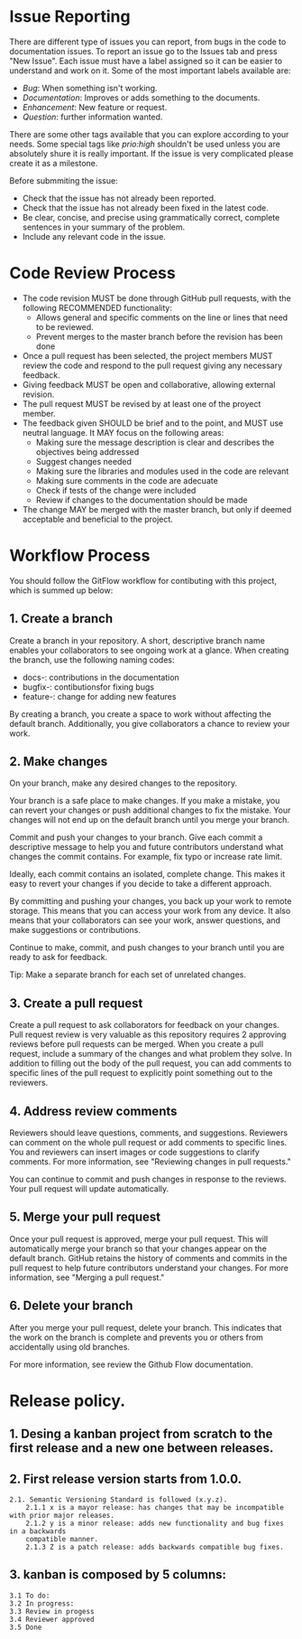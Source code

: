 # Issue Reporting

There are different type of issues you can report, from bugs in the code to documentation issues. 
To report an issue go to the  Issues tab and press "New Issue". 
Each issue must have a label assigned so it can be easier to understand and work on it. Some of the most important labels available are:
- _Bug_: When something isn't working.
- _Documentation_: Improves or adds something to the documents.
- _Enhancement_: New feature or request.
- _Question_: further information wanted.

There are some other tags available that you can explore according to your needs. Some special tags like _prio:high_ shouldn't be used unless you are absolutely shure it is really important.
If the issue is very complicated please create it as a milestone. 

Before submmiting the issue:
- Check that the issue has not already been reported.
- Check that the issue has not already been fixed in the latest code.
- Be clear, concise, and precise using grammatically correct, complete sentences in your summary of the problem.
- Include any relevant code in the issue.

# Code Review Process

- The code revision MUST be done through GitHub pull requests, with the following RECOMMENDED functionality:
     - Allows general and specific comments on the line or lines that need to be reviewed.
     - Prevent merges to the master branch before the revision has been done
- Once a pull request has been selected, the project members MUST review the code and respond to the pull request giving any necessary feedback.
- Giving feedback MUST be open and collaborative, allowing external revision.
- The pull request MUST be revised by at least one of the proyect member.
- The feedback given SHOULD be brief and to the point, and MUST use neutral language. It MAY focus on the following areas:
     - Making sure the message description is clear and describes the objectives being addressed
     - Suggest changes needed 
     - Making sure the libraries and modules used in the code are relevant
     - Making sure comments in the code are adecuate
     - Check if tests of the change were included
     - Review if changes to the documentation should be made
- The change MAY be merged with the master branch, but only if deemed acceptable and beneficial to the project.

# Workflow Process
You should follow the GitFlow workflow for contibuting with this project, which is summed up below:

## 1. Create a branch
Create a branch in your repository. A short, descriptive branch name enables your collaborators to see ongoing work at a glance. When creating the branch, use the following naming codes:

- docs-: contributions in the documentation
- bugfix-: contibutionsfor fixing bugs
- feature-: change for adding new features

By creating a branch, you create a space to work without affecting the default branch. Additionally, you give collaborators a chance to review your work.

## 2. Make changes

On your branch, make any desired changes to the repository. 

Your branch is a safe place to make changes. If you make a mistake, you can revert your changes or push additional changes to fix the mistake. Your changes will not end up on the default branch until you merge your branch.

Commit and push your changes to your branch. Give each commit a descriptive message to help you and future contributors understand what changes the commit contains. For example, fix typo or increase rate limit.

Ideally, each commit contains an isolated, complete change. This makes it easy to revert your changes if you decide to take a different approach. 

By committing and pushing your changes, you back up your work to remote storage. This means that you can access your work from any device. It also means that your collaborators can see your work, answer questions, and make suggestions or contributions.

Continue to make, commit, and push changes to your branch until you are ready to ask for feedback.

Tip: Make a separate branch for each set of unrelated changes. 

## 3. Create a pull request

Create a pull request to ask collaborators for feedback on your changes. Pull request review is very valuable as this repository requires 2 approving reviews before pull requests can be merged. When you create a pull request, include a summary of the changes and what problem they solve. In addition to filling out the body of the pull request, you can add comments to specific lines of the pull request to explicitly point something out to the reviewers.

## 4. Address review comments

Reviewers should leave questions, comments, and suggestions. Reviewers can comment on the whole pull request or add comments to specific lines. You and reviewers can insert images or code suggestions to clarify comments. For more information, see "Reviewing changes in pull requests."

You can continue to commit and push changes in response to the reviews. Your pull request will update automatically.

## 5. Merge your pull request

Once your pull request is approved, merge your pull request. This will automatically merge your branch so that your changes appear on the default branch. GitHub retains the history of comments and commits in the pull request to help future contributors understand your changes. For more information, see "Merging a pull request."


## 6. Delete your branch

After you merge your pull request, delete your branch. This indicates that the work on the branch is complete and prevents you or others from accidentally using old branches. 

For more information, see review the Github Flow documentation.

# Release policy.

## 1. Desing a kanban project from scratch to the first release and a new one between releases.

## 2. First release version starts from 1.0.0.
	2.1. Semantic Versioning Standard is followed (x.y.z).
		2.1.1 x is a mayor release: has changes that may be incompatible with prior major releases.
		2.1.2 y is a minor release: adds new functionality and bug fixes in a backwards
		compatible manner.
		2.1.3 Z is a patch release: adds backwards compatible bug fixes.

## 3. kanban is composed by 5 columns:
	3.1 To do:
	3.2 In progress:
	3.3 Review in progess
	3.4 Reviewer approved
	3.5 Done
